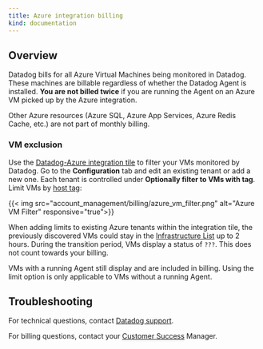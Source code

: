 ```yaml
---
title: Azure integration billing
kind: documentation
---
```


## Overview

Datadog bills for all Azure Virtual Machines being monitored in Datadog. These machines are billable regardless of whether the Datadog Agent is installed. **You are not billed twice** if you are running the Agent on an Azure VM picked up by the Azure integration.

Other Azure resources (Azure SQL, Azure App Services, Azure Redis Cache, etc.) are not part of monthly billing.

### VM exclusion

Use the [Datadog-Azure integration tile][1] to filter your VMs monitored by Datadog. Go to the **Configuration** tab and edit an existing tenant or add a new one. Each tenant is controlled under **Optionally filter to VMs with tag**. Limit VMs by [host tag][2]:

{{< img src="account_management/billing/azure_vm_filter.png" alt="Azure VM Filter" responsive="true">}}

When adding limits to existing Azure tenants within the integration tile, the previously discovered VMs could stay in the [Infrastructure List][3] up to 2 hours. During the transition period, VMs display a status of `???`. This does not count towards your billing.

VMs with a running Agent still display and are included in billing. Using the limit option is only applicable to VMs without a running Agent.

## Troubleshooting
For technical questions, contact [Datadog support][4].

For billing questions, contact your [Customer Success][5] Manager.

[1]: https://app.datadoghq.com/account/settings#integrations/azure
[2]: /tagging/using_tags/#integrations
[3]: /graphing/infrastructure
[4]: /help
[5]: mailto:success@datadoghq.com
